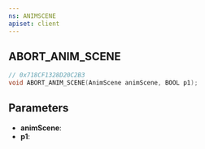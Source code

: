 ```yaml
---
ns: ANIMSCENE
apiset: client
---
```

## ABORT_ANIM_SCENE

```c
// 0x718CF1328D20C2B3
void ABORT_ANIM_SCENE(AnimScene animScene, BOOL p1);
```


## Parameters
* **animScene**:
* **p1**: